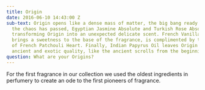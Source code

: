 ```yaml
---
title: Origin
date: 2016-06-10 14:43:00 Z
sub-text: Origin opens like a dense mass of matter, the big bang ready to explode.  Once
  the chaos has passed, Egyptian Jasmine Absolute and Turkish Rose Absolute are revealed,
  transforming Origin into an unexpected delicate scent. French Vanilla Bourbon, which
  brings a sweetness to the base of the fragrance, is complimented by the earthiness
  of French Patchouli Heart. Finally, Indian Papyrus Oil leaves Origin with a lasting
  ancient and exotic quality, like the ancient scrolls from the beginning of time.
question: What are your Origins?
---
```


For the first fragrance in our collection we used the oldest ingredients in perfumery to create an ode to the first pioneers of fragrance. 